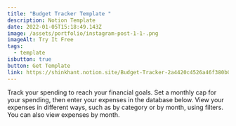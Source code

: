 ```yaml
---
title: "Budget Tracker Template "
description: Notion Template
date: 2022-01-05T15:18:49.143Z
image: /assets/portfolio/instagram-post-1-1-.png
imageAlt: Try It Free
tags:
  - template
isbutton: true
button: Get Template
link: https://shinkhant.notion.site/Budget-Tracker-2a4420c4526a46f380b047da276ffcf0
---
```

Track your spending to reach your financial goals. Set a monthly cap for your spending, then enter your expenses in the database below. View your expenses in different ways, such as by category or by month, using filters. You can also view expenses by month.